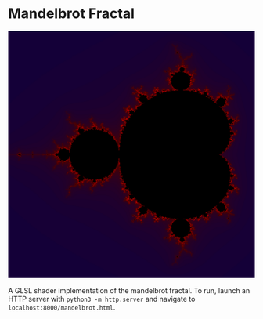 # Mandelbrot Fractal
![The mandelbrot fractal](mandelbrot.png)

A GLSL shader implementation of the mandelbrot fractal. To run, launch an HTTP server with `python3 -m http.server` and navigate to `localhost:8000/mandelbrot.html`.
